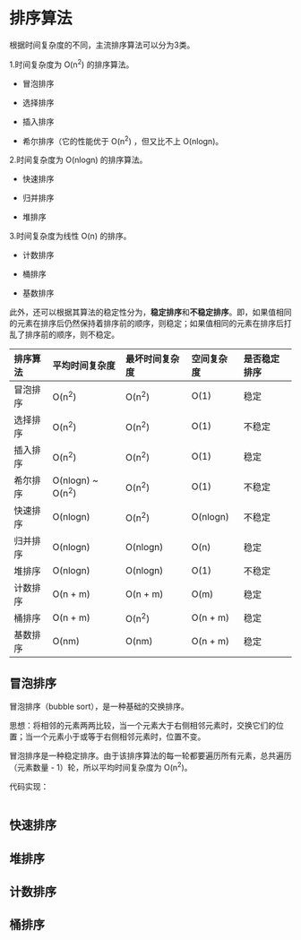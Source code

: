 # 排序算法

根据时间复杂度的不同，主流排序算法可以分为3类。

1.时间复杂度为 O(n<sup>2</sup>) 的排序算法。

- 冒泡排序

- 选择排序

- 插入排序

- 希尔排序（它的性能优于 O(n<sup>2</sup>) ，但又比不上 O(nlogn)。

2.时间复杂度为 O(nlogn) 的排序算法。

- 快速排序

- 归并排序

- 堆排序

3.时间复杂度为线性 O(n) 的排序。

- 计数排序

- 桶排序

- 基数排序

此外，还可以根据其算法的稳定性分为，**稳定排序**和**不稳定排序**。即，如果值相同的元素在排序后仍然保持着排序前的顺序，则稳定；如果值相同的元素在排序后打乱了排序前的顺序，则不稳定。

排序算法 | 平均时间复杂度 | 最坏时间复杂度 | 空间复杂度 | 是否稳定排序
:-|:-|:-|:-|:-
冒泡排序 | O(n<sup>2</sup>) | O(n<sup>2</sup>) | O(1) | 稳定
选择排序 | O(n<sup>2</sup>) | O(n<sup>2</sup>) | O(1) | 不稳定
插入排序 | O(n<sup>2</sup>) | O(n<sup>2</sup>) | O(1) | 稳定
希尔排序 | O(nlogn) ~ O(n<sup>2</sup>) | O(n<sup>2</sup>) | O(1) | 不稳定
快速排序 | O(nlogn) | O(n<sup>2</sup>) | O(nlogn) | 不稳定
归并排序 | O(nlogn) | O(nlogn) | O(n) | 稳定
堆排序 | O(nlogn) | O(nlogn) | O(1) | 不稳定
计数排序 | O(n + m) | O(n + m) | O(m) | 稳定
桶排序 | O(n + m) | O(n<sup>2</sup>) | O(n + m) | 稳定
基数排序 | O(nm) | O(nm) | O(n + m) | 稳定

## 冒泡排序

冒泡排序（bubble sort），是一种基础的交换排序。

思想：将相邻的元素两两比较，当一个元素大于右侧相邻元素时，交换它们的位置；当一个元素小于或等于右侧相邻元素时，位置不变。

冒泡排序是一种稳定排序。由于该排序算法的每一轮都要遍历所有元素，总共遍历（元素数量 - 1）轮，所以平均时间复杂度为 O(n<sup>2</sup>)。

代码实现：

```javascript
```

## 快速排序


## 堆排序


## 计数排序


## 桶排序


